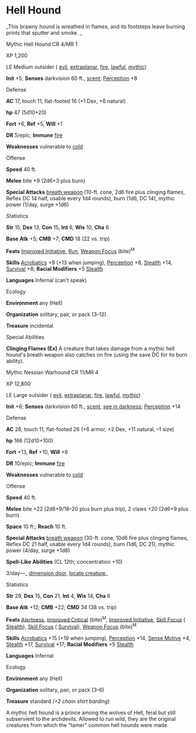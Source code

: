 # Hell Hound

_This brawny hound is wreathed in flames, and its footsteps leave burning prints that sputter and smoke. _

Mythic Hell Hound CR 4/MR 1

XP 1,200

LE Medium outsider ( [evil](/pathfinderRPG/prd/monsters/creatureTypes.html#_evil-subtype), [extraplanar](/pathfinderRPG/prd/monsters/creatureTypes.html#_extraplanar-subtype), [fire](/pathfinderRPG/prd/monsters/creatureTypes.html#_fire-subtype), [lawful](/pathfinderRPG/prd/monsters/creatureTypes.html#_lawful-subtype), [mythic](/pathfinderRPG/prd/mythicAdventures/mythicMonsters.html#_mythic-subtype))

**Init** +5; **Senses** darkvision 60 ft., [scent](/pathfinderRPG/prd/monsters/universalMonsterRules.html#_scent); [Perception](/pathfinderRPG/prd/skills/perception.html#_perception) +8

Defense

**AC** 17, touch 11, flat-footed 16 (+1 Dex, +6 natural)

**hp** 47 (5d10+20)

**Fort** +6, **Ref** +5, **Will** +1

**DR** 5/epic; **Immune** [fire](/pathfinderRPG/prd/monsters/creatureTypes.html#_fire-subtype)

**Weaknesses** vulnerable to [cold](/pathfinderRPG/prd/monsters/creatureTypes.html#_cold-subtype)

Offense

**Speed** 40 ft.

**Melee** bite +9 (2d6+3 plus burn)

**Special Attacks** [breath weapon](/pathfinderRPG/prd/monsters/universalMonsterRules.html#_breath-weapon) (10-ft. cone, 2d6 fire plus clinging flames, Reflex DC 14 half, usable every 1d4 rounds), burn (1d6, DC 14), mythic power (1/day, surge +1d6)

Statistics

**Str** 15, **Dex** 13, **Con** 15, **Int** 6, **Wis** 10, **Cha** 6

**Base Atk** +5; **CMB** +7; **CMD** 18 (22 vs. trip)

**Feats** [Improved Initiative](/pathfinderRPG/prd/feats.html#_improved-initiative), [Run](/pathfinderRPG/prd/feats.html#_run), [Weapon Focus](/pathfinderRPG/prd/feats.html#_weapon-focus) (bite)<sup>M</sup>

**Skills** [Acrobatics](/pathfinderRPG/prd/skills/acrobatics.html#_acrobatics) +9 (+13 when jumping), [Perception](/pathfinderRPG/prd/skills/perception.html#_perception) +8, [Stealth](/pathfinderRPG/prd/skills/stealth.html#_stealth) +14, [Survival](/pathfinderRPG/prd/skills/survival.html#_survival) +8; **Racial Modifiers** +5 [Stealth](/pathfinderRPG/prd/skills/stealth.html#_stealth)

**Languages** Infernal (can't speak)

Ecology

**Environment** any (Hell)

**Organization** solitary, pair, or pack (3–12)

**Treasure** incidental

Special Abilities

**Clinging Flames (Ex)** A creature that takes damage from a mythic hell hound's breath weapon also catches on fire (using the save DC for its burn ability).

Mythic Nessian Warhound CR 11/MR 4

XP 12,800

LE Large outsider ( [evil](/pathfinderRPG/prd/monsters/creatureTypes.html#_evil-subtype), [extraplanar](/pathfinderRPG/prd/monsters/creatureTypes.html#_extraplanar-subtype), [fire](/pathfinderRPG/prd/monsters/creatureTypes.html#_fire-subtype), [lawful](/pathfinderRPG/prd/monsters/creatureTypes.html#_lawful-subtype), [mythic](/pathfinderRPG/prd/mythicAdventures/mythicMonsters.html#_mythic-subtype))

**Init** +6; **Senses** darkvision 60 ft., [scent](/pathfinderRPG/prd/monsters/universalMonsterRules.html#_scent), [see in darkness](/pathfinderRPG/prd/monsters/universalMonsterRules.html#_see-in-darkness); [Perception](/pathfinderRPG/prd/skills/perception.html#_perception) +14

Defense

**AC** 28, touch 11, flat-footed 26 (+6 armor, +2 Dex, +11 natural, –1 size)

**hp** 166 (12d10+100)

**Fort** +13, **Ref** +10, **Will** +6

**DR** 10/epic; **Immune** [fire](/pathfinderRPG/prd/monsters/creatureTypes.html#_fire-subtype)

**Weaknesses** vulnerable to [cold](/pathfinderRPG/prd/monsters/creatureTypes.html#_cold-subtype)

Offense

**Speed** 40 ft.

**Melee** bite +22 (2d8+9/18–20 plus burn plus trip), 2 claws +20 (2d6+9 plus burn)

**Space** 10 ft.; **Reach** 10 ft.

**Special Attacks** [breath weapon](/pathfinderRPG/prd/monsters/universalMonsterRules.html#_breath-weapon) (30-ft. cone, 10d6 fire plus clinging flames, Reflex DC 21 half, usable every 1d4 rounds), burn (1d6, DC 21), mythic power (4/day, surge +1d8)

**Spell-Like Abilities** (CL 12th; concentration +10)

3/day—_ [dimension door](/pathfinderRPG/prd/spells/dimensionDoor.html#_dimension-door), [locate creature](/pathfinderRPG/prd/spells/locateCreature.html#_locate-creature)_

Statistics

**Str** 29, **Dex** 15, **Con** 21, **Int** 4, **Wis** 14, **Cha** 6

**Base Atk** +12; **CMB** +22; **CMD** 34 (38 vs. trip)

**Feats** [Alertness](/pathfinderRPG/prd/feats.html#_alertness), [Improved Critical](/pathfinderRPG/prd/mythicAdventures/mythicFeats.html#_improved-critical-mythic) (bite)<sup>M</sup>, [Improved Initiative](/pathfinderRPG/prd/feats.html#_improved-initiative), [Skill Focus](/pathfinderRPG/prd/feats.html#_skill-focus) ( [Stealth](/pathfinderRPG/prd/skills/stealth.html#_stealth)), [Skill Focus](/pathfinderRPG/prd/feats.html#_skill-focus) ( [Survival](/pathfinderRPG/prd/skills/survival.html#_survival)), [Weapon Focus](/pathfinderRPG/prd/feats.html#_weapon-focus) (bite)<sup>M</sup>

**Skills** [Acrobatics](/pathfinderRPG/prd/skills/acrobatics.html#_acrobatics) +15 (+19 when jumping), [Perception](/pathfinderRPG/prd/skills/perception.html#_perception) +14, [Sense Motive](/pathfinderRPG/prd/skills/senseMotive.html#_sense-motive) +4, [Stealth](/pathfinderRPG/prd/skills/stealth.html#_stealth) +17, [Survival](/pathfinderRPG/prd/skills/survival.html#_survival) +17; **Racial Modifiers** +5 [Stealth](/pathfinderRPG/prd/skills/stealth.html#_stealth)

**Languages** Infernal

Ecology

**Environment** any (Hell)

**Organization** solitary, pair, or pack (3–6)

**Treasure** standard _(+2 chain shirt barding_)

A mythic hell hound is a prince among the wolves of Hell, feral but still subservient to the archdevils. Allowed to run wild, they are the original creatures from which the "tamer" common hell hounds were made.

